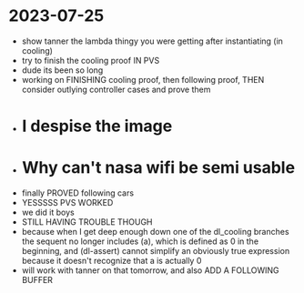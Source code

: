 2023-07-25
==========
- show tanner the lambda thingy you were getting after instantiating (in cooling)
- try to finish the cooling proof IN PVS
- dude its been so long
- working on FINISHING cooling proof, then following proof, THEN consider outlying controller cases and prove them
- # I despise the image
- # Why can't nasa wifi be semi usable
- finally PROVED following cars
- YESSSSS PVS WORKED
- we did it boys
- STILL HAVING TROUBLE THOUGH
- because when I get deep enough down one of the dl_cooling branches the sequent no longer includes (a), which is defined as 0 in the beginning, and (dl-assert) cannot simplify an obviously true expression because it doesn't recognize that a is actually 0
- will work with tanner on that tomorrow, and also ADD A FOLLOWING BUFFER
